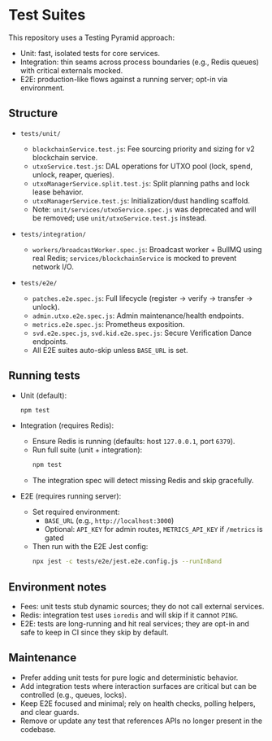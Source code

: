 # Test Suites

This repository uses a Testing Pyramid approach:

- Unit: fast, isolated tests for core services.
- Integration: thin seams across process boundaries (e.g., Redis queues) with critical externals mocked.
- E2E: production-like flows against a running server; opt-in via environment.

## Structure

- `tests/unit/`
  - `blockchainService.test.js`: Fee sourcing priority and sizing for v2 blockchain service.
  - `utxoService.test.js`: DAL operations for UTXO pool (lock, spend, unlock, reaper, queries).
  - `utxoManagerService.split.test.js`: Split planning paths and lock lease behavior.
  - `utxoManagerService.test.js`: Initialization/dust handling scaffold.
  - Note: `unit/services/utxoService.spec.js` was deprecated and will be removed; use `unit/utxoService.test.js` instead.

- `tests/integration/`
  - `workers/broadcastWorker.spec.js`: Broadcast worker + BullMQ using real Redis; `services/blockchainService` is mocked to prevent network I/O.

- `tests/e2e/`
  - `patches.e2e.spec.js`: Full lifecycle (register → verify → transfer → unlock).
  - `admin.utxo.e2e.spec.js`: Admin maintenance/health endpoints.
  - `metrics.e2e.spec.js`: Prometheus exposition.
  - `svd.e2e.spec.js`, `svd.kid.e2e.spec.js`: Secure Verification Dance endpoints.
  - All E2E suites auto-skip unless `BASE_URL` is set.

## Running tests

- Unit (default):
  ```bash
  npm test
  ```

- Integration (requires Redis):
  - Ensure Redis is running (defaults: host `127.0.0.1`, port `6379`).
  - Run full suite (unit + integration):
    ```bash
    npm test
    ```
  - The integration spec will detect missing Redis and skip gracefully.

- E2E (requires running server):
  - Set required environment:
    - `BASE_URL` (e.g., `http://localhost:3000`)
    - Optional: `API_KEY` for admin routes, `METRICS_API_KEY` if `/metrics` is gated
  - Then run with the E2E Jest config:
    ```bash
    npx jest -c tests/e2e/jest.e2e.config.js --runInBand
    ```

## Environment notes

- Fees: unit tests stub dynamic sources; they do not call external services.
- Redis: integration test uses `ioredis` and will skip if it cannot `PING`.
- E2E: tests are long-running and hit real services; they are opt-in and safe to keep in CI since they skip by default.

## Maintenance

- Prefer adding unit tests for pure logic and deterministic behavior.
- Add integration tests where interaction surfaces are critical but can be controlled (e.g., queues, locks).
- Keep E2E focused and minimal; rely on health checks, polling helpers, and clear guards.
- Remove or update any test that references APIs no longer present in the codebase.
